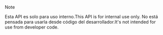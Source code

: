 
> [!NOTE] 
> <span data-ttu-id="2a092-101">Esta API es solo para uso interno.</span><span class="sxs-lookup"><span data-stu-id="2a092-101">This API is for internal use only.</span></span> <span data-ttu-id="2a092-102">No está pensada para usarla desde código del desarrollador.</span><span class="sxs-lookup"><span data-stu-id="2a092-102">It's not intended for use from developer code.</span></span>
